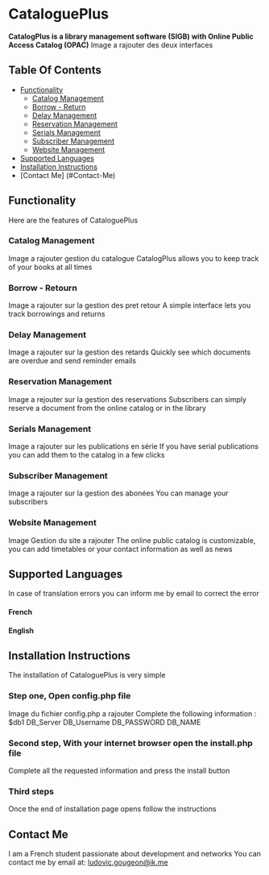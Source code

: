 # CataloguePlus
**CatalogPlus is a library management software (SIGB) with Online Public Access Catalog (OPAC)**
Image a rajouter des deux interfaces
## Table Of Contents
 - [Functionality](#Functionality)
   - [Catalog Management](#-Catalog-Management)
   - [Borrow - Return](#-loanreturn)
   - [Delay Management](#-delaymanagement)
   - [Reservation Management](#-reservationmanagement)
   - [Serials Management](#-serialmanagement)
   - [Subscriber Management](#-subscribermanagement)
   - [Website Management](#-websitemanagement)
 - [Supported Languages](#supportedlanguages)
 - [Installation Instructions](#installation)
 - [Contact Me] (#Contact-Me)
## Functionality
Here are the features of CataloguePlus
### Catalog Management
Image a rajouter gestion du catalogue
CatalogPlus allows you to keep track of your books at all times
### Borrow - Retourn
Image a rajouter sur la gestion des pret retour
A simple interface lets you track borrowings and returns
### Delay Management
Image a rajouter sur la gestion des retards
Quickly see which documents are overdue and send reminder emails
### Reservation Management
Image a rejouter sur la gestion des reservations
Subscribers can simply reserve a document from the online catalog or in the library
### Serials Management
Image a rajouter sur les publications en série
If you have serial publications you can add them to the catalog in a few clicks
### Subscriber Management
Image a rajouter sur la gestion des abonées
You can manage your subscribers
### Website Management
Image Gestion du site a rajouter
The online public catalog is customizable, you can add timetables or your contact information as well as news
## Supported Languages
In case of translation errors you can inform me by email to correct the error
#### French
#### English
## Installation Instructions
The installation of CataloguePlus is very simple
### Step one, Open config.php file
Image du fichier config.php a rajouter
Complete the following information : $db1 DB_Server DB_Username DB_PASSWORD DB_NAME
### Second step, With your internet browser open the install.php file
Complete all the requested information and press the install button
### Third steps
Once the end of installation page opens follow the instructions
## Contact Me
I am a French student passionate about development and networks
You can contact me by email at: ludovic.gougeon@ik.me
